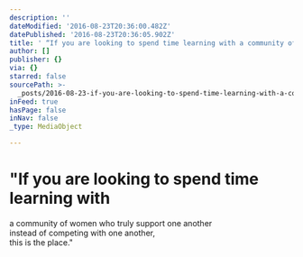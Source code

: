 ```yaml
---
description: ''
dateModified: '2016-08-23T20:36:00.482Z'
datePublished: '2016-08-23T20:36:05.902Z'
title: ' “If you are looking to spend time learning with a community of women who truly support one another instead of competing with one another, this is the place.”'
author: []
publisher: {}
via: {}
starred: false
sourcePath: >-
  _posts/2016-08-23-if-you-are-looking-to-spend-time-learning-with-a-community.md
inFeed: true
hasPage: false
inNav: false
_type: MediaObject

---
```

# "If you are looking to spend time learning with  
a community of women who truly support one another  
instead of competing with one another,  
this is the place."